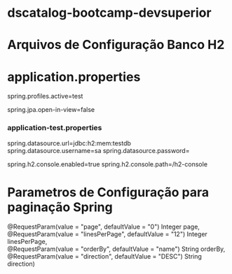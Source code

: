 # dscatalog-bootcamp-devsuperior

<h1>Arquivos de Configuração Banco H2</h1>

<h1>application.properties</h1>

spring.profiles.active=test

spring.jpa.open-in-view=false

<h3>application-test.properties</h3>

spring.datasource.url=jdbc:h2:mem:testdb <br/>
spring.datasource.username=sa
spring.datasource.password=

spring.h2.console.enabled=true
spring.h2.console.path=/h2-console


<h1>Parametros de Configuração para paginação Spring</h1>

@RequestParam(value = "page", defaultValue = "0") Integer page,<br/>
@RequestParam(value = "linesPerPage", defaultValue = "12") Integer linesPerPage,<br/>
@RequestParam(value = "orderBy", defaultValue = "name") String orderBy,<br/>
@RequestParam(value = "direction", defaultValue = "DESC") String direction)
